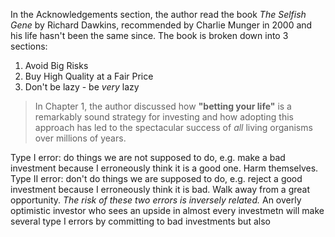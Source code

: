 
In the Acknowledgements section, the author read the book *The Selfish Gene* by Richard Dawkins, recommended by Charlie Munger in 2000 and his life hasn't been the same since. The book is broken down into 3 sections:
1. Avoid Big Risks
2. Buy High Quality at a Fair Price
3. Don't be lazy - be *very* lazy

>In Chapter 1, the author discussed how **"betting your life"** is a remarkably sound strategy for investing and how adopting this approach has led to the spectacular success of *all* living organisms over millions of years.

Type I error: do things we are not supposed to do, e.g. make a bad investment because I erroneously think it is a good one. Harm themselves.
Type II error: don't do things we are supposed to do, e.g. reject a good investment because I erroneously think it is bad. Walk away from a great opportunity.
*The risk of these two errors is inversely related.* An overly optimistic investor who sees an upside in almost every investmetn will make several type I errors by committing to bad investments but also 
